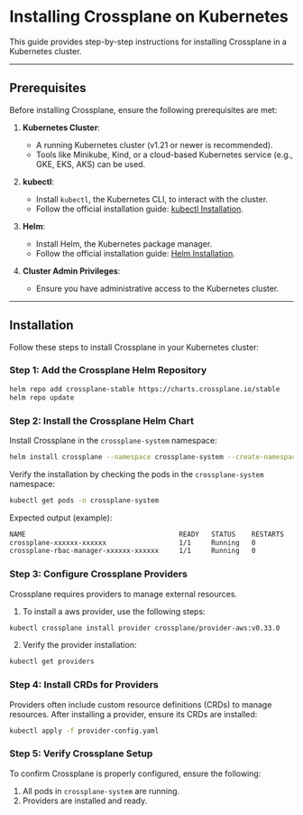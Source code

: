 # Installing Crossplane on Kubernetes

This guide provides step-by-step instructions for installing Crossplane in a Kubernetes cluster.

---

## Prerequisites

Before installing Crossplane, ensure the following prerequisites are met:

1. **Kubernetes Cluster**:
   - A running Kubernetes cluster (v1.21 or newer is recommended).
   - Tools like Minikube, Kind, or a cloud-based Kubernetes service (e.g., GKE, EKS, AKS) can be used.

2. **kubectl**:
   - Install `kubectl`, the Kubernetes CLI, to interact with the cluster.
   - Follow the official installation guide: [kubectl Installation](https://kubernetes.io/docs/tasks/tools/).

3. **Helm**:
   - Install Helm, the Kubernetes package manager.
   - Follow the official installation guide: [Helm Installation](https://helm.sh/docs/intro/install/).

4. **Cluster Admin Privileges**:
   - Ensure you have administrative access to the Kubernetes cluster.

---

## Installation

Follow these steps to install Crossplane in your Kubernetes cluster:

### Step 1: Add the Crossplane Helm Repository

```bash
helm repo add crossplane-stable https://charts.crossplane.io/stable
helm repo update
```

### Step 2: Install the Crossplane Helm Chart
Install Crossplane in the `crossplane-system` namespace:
```bash
helm install crossplane --namespace crossplane-system --create-namespace crossplane-stable/crossplane
```

Verify the installation by checking the pods in the `crossplane-system` namespace:
```bash
kubectl get pods -n crossplane-system
```
Expected output (example):
```bash
NAME                                      READY   STATUS    RESTARTS   AGE
crossplane-xxxxxx-xxxxxx                  1/1     Running   0          xxm
crossplane-rbac-manager-xxxxxx-xxxxxx     1/1     Running   0          xxm
```
### Step 3: Configure Crossplane Providers 
Crossplane requires providers to manage external resources. 
1. To install a aws provider, use the following steps:
```bash
kubectl crossplane install provider crossplane/provider-aws:v0.33.0
```
2. Verify the provider installation:
```bash
kubectl get providers
```
### Step 4: Install CRDs for Providers

Providers often include custom resource definitions (CRDs) to manage resources. After installing a provider, ensure its CRDs are installed:
```bash
kubectl apply -f provider-config.yaml
```
### Step 5: Verify Crossplane Setup
To confirm Crossplane is properly configured, ensure the following:
1. All pods in `crossplane-system` are running.
2. Providers are installed and ready.
